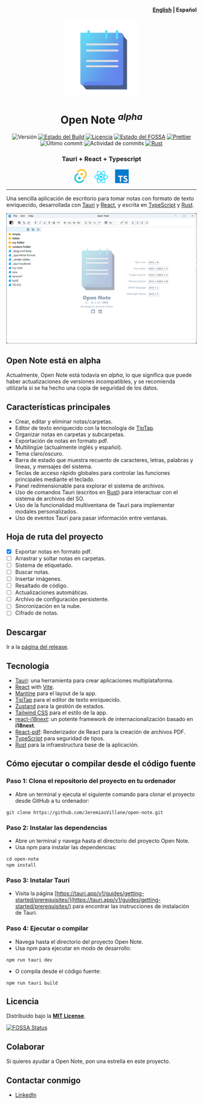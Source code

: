 <h4 align="right"><a href="https://github.com/JeremiasVillane/open-note">English</a> | <strong>Español</strong></h4>

<div align="center">
<img alt="Open Note" src="./public/open-note.png" width="200" />

<h1 align="center">Open Note <sup><em>alpha</em></sup></h1>

![Versión](https://img.shields.io/github/package-json/v/jeremiasvillane/open-note.svg)
<a href="https://github.com/jeremiasvillane/open-note/releases/latest"><img src="https://github.com/jeremiasvillane/open-note/actions/workflows/release.yml/badge.svg" alt="Estado del Build" /></a>
[![Licencia](https://badgen.net/github/license/jeremiasvillane/open-note)](https://github.com/jeremiasvillane/open-note/blob/main/LICENSE)
[![Estado del FOSSA](https://app.fossa.com/api/projects/git%2Bgithub.com%2FJeremiasVillane%2Fopen-note.svg?type=shield)](https://app.fossa.com/projects/git%2Bgithub.com%2FJeremiasVillane%2Fopen-note?ref=badge_shield)
[![Prettier](https://img.shields.io/badge/code_style-prettier-ff69b4.svg)](https://github.com/prettier/prettier)
![Último commit](https://badgen.net/github/last-commit/jeremiasvillane/open-note)
<img alt="Actividad de commits" src="https://img.shields.io/github/commit-activity/w/jeremiasvillane/open-note?color=%2346bd1b">
<a href="https://www.rust-lang.org/" target="__blank" rel="noopener noreferrer"><img alt="Rust" src="https://img.shields.io/badge/Rust-1.73.0-dea584"></a>

### Tauri + React + Typescript

<a href="https://tauri.app/" target="_blank" rel="noopener noreferrer"><img alt="Tauri" src="./public/tauri.svg" width="33" /></a>&nbsp; &nbsp; &nbsp;<a href="https://react.dev" target="_blank" rel="noopener noreferrer"><img alt="React" src="./public/react.svg" width="36" /></a>&nbsp; &nbsp; &nbsp;<a href="https://www.typescriptlang.org/" target="_blank" rel="noopener noreferrer"><img alt="TypeScript" src="./public/typescript.svg" width="36" /></a>

</div>

---

Una sencilla aplicación de escritorio para tomar notas con formato de texto enriquecido, desarrollada con [Tauri](https://tauri.app/) y [React](https://react.dev/), y escrita en [TypeScript](https://www.typescriptlang.org/) y [Rust](https://www.rust-lang.org/).

<div align="center"><img src="./public/open-note-screens.gif" alt="Open Note screen capture" width="555" /></div>

## Open Note está en alpha

Actualmente, Open Note está todavía en _alpha_, lo que significa que puede haber actualizaciones de versiones incompatibles, y se recomienda utilizarla si se ha hecho una copia de seguridad de los datos.

## Características principales

- Crear, editar y eliminar notas/carpetas.
- Editor de texto enriquecido con la tecnología de [TipTap](https://tiptap.dev/).
- Organizar notas en carpetas y subcarpetas.
- Exportación de notas en formato pdf.
- Multilingüe (actualmente inglés y español).
- Tema claro/oscuro.
- Barra de estado que muestra recuento de caracteres, letras, palabras y líneas, y mensajes del sistema.
- Teclas de acceso rápido globales para controlar las funciones principales mediante el teclado.
- Panel redimensionable para explorar el sistema de archivos.
- Uso de comandos Tauri (escritos en [Rust](https://www.rust-lang.org/)) para interactuar con el sistema de archivos del SO.
- Uso de la funcionalidad multiventana de Tauri para implementar modales personalizados.
- Uso de eventos Tauri para pasar información entre ventanas.

## Hoja de ruta del proyecto

- [x] Exportar notas en formato pdf.
- [ ] Arrastrar y soltar notas en carpetas.
- [ ] Sistema de etiquetado.
- [ ] Buscar notas.
- [ ] Insertar imágenes.
- [ ] Resaltado de código.
- [ ] Actualizaciones automáticas.
- [ ] Archivo de configuración persistente.
- [ ] Sincronización en la nube.
- [ ] Cifrado de notas.

## Descargar

Ir a la [página del release](https://github.com/JeremiasVillane/open-note/releases/latest).

## Tecnología

- [Tauri](https://tauri.app/): una herramienta para crear aplicaciones multiplataforma.
- [React](https://react.dev/) with [Vite](https://github.com/vitejs/vite).
- [Mantine](https://mantine.dev/) para el layout de la app.
- [TipTap](https://tiptap.dev/) para el editor de texto enriquecido.
- [Zustand](https://docs.pmnd.rs/zustand/getting-started/introduction) para la gestión de estados.
- [Tailwind CSS](https://tailwindcss.com/) para el estilo de la app.
- [react-i18next](https://react.i18next.com/): un potente framework de internacionalización basado en <strong>i18next</strong>.
- [React-pdf](https://react-pdf.org/): Renderizador de React para la creación de archivos PDF.
- [TypeScript](https://www.typescriptlang.org/) para seguridad de tipos.
- [Rust](https://www.rust-lang.org/) para la infraestructura base de la aplicación.

## Cómo ejecutar o compilar desde el código fuente

### Paso 1: Clona el repositorio del proyecto en tu ordenador

- Abre un terminal y ejecuta el siguiente comando para clonar el proyecto desde GitHub a tu ordenador:

```
git clone https://github.com/JeremiasVillane/open-note.git
```

### Paso 2: Instalar las dependencias

- Abre un terminal y navega hasta el directorio del proyecto Open Note.
- Usa npm para instalar las dependencias:

```
cd open-note
npm install
```

### Paso 3: Instalar Tauri

- Visita la página [https://tauri.app/v1/guides/getting-started/prerequisites/](https://tauri.app/v1/guides/getting-started/prerequisites/) para encontrar las instrucciones de instalación de Tauri.

### Paso 4: Ejecutar o compilar

- Navega hasta el directorio del proyecto Open Note.
- Usa npm para ejecutar en modo de desarrollo:

```
npm run tauri dev
```

- O compila desde el código fuente:

```
npm run tauri build
```

## Licencia

Distribuido bajo la [**MIT License**](LICENSE).

[![FOSSA Status](https://app.fossa.com/api/projects/git%2Bgithub.com%2FJeremiasVillane%2Fopen-note.svg?type=large)](https://app.fossa.com/projects/git%2Bgithub.com%2FJeremiasVillane%2Fopen-note?ref=badge_large)

## Colaborar

Si quieres ayudar a Open Note, pon una estrella en este proyecto.

## Contactar conmigo

- [LinkedIn](https://snppr.vercel.app/2Vt7W2xMe)
